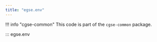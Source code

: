 ```yaml
---
title: "egse.env"
---
```


!!! info "cgse-common"
    This code is part of the `cgse-common` package.


::: egse.env
